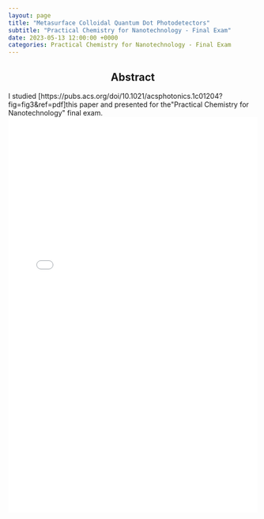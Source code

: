 ```yaml
---
layout: page
title: "Metasurface Colloidal Quantum Dot Photodetectors"
subtitle: "Practical Chemistry for Nanotechnology - Final Exam"
date: 2023-05-13 12:00:00 +0000
categories: Practical Chemistry for Nanotechnology - Final Exam
---
```


<h2 align="center"> Abstract </h2>
I studied [https://pubs.acs.org/doi/10.1021/acsphotonics.1c01204?fig=fig3&ref=pdf]this paper and presented for the"Practical Chemistry for Nanotechnology" final exam.

<iframe src="{{site.baseurl}}/assets/PC4NTPresentation.pdf" frameborder="0" width="100%" height="800"></iframe>


